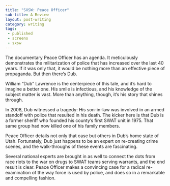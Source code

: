 ```yaml
---
title: "SXSW: Peace Officer"
sub-title: A Review
layout: post-writing
category: writing
tags:
 - published
 - screens
 - sxsw
---
```

The documentary Peace Officer has an agenda. It meticulously demonstrates the militarization of police that has increased over the last 40 years. If it was only that, it would be nothing more than an effective piece of propaganda. But then there’s Dub.

William “Dub” Lawrence is the centerpiece of this tale, and it’s hard to imagine a better one. His smile is infectious, and his knowledge of the subject matter is vast. More than anything, though, it’s his story that shines through.

In 2008, Dub witnessed a tragedy: His son-in-law was involved in an armed standoff with police that resulted in his death. The kicker here is that Dub is a former sheriff who founded his county’s first SWAT unit in 1975. That same group had now killed one of his family members.

Peace Officer details not only that case but others in Dub’s home state of Utah. Fortunately, Dub just happens to be an expert on re-creating crime scenes, and the walk-throughs of these events are fascinating.

Several national experts are brought in as well to connect the dots from race riots to the war on drugs to SWAT teams serving warrants, and the end result is clear. Peace Officer makes a convincing case for a radical re-examination of the way force is used by police, and does so in a remarkable and compelling fashion.

<!-- <a href="" target="blank">
  <img src="" alt="">
</a> -->

<!-- (Originally published by the Austin Chronicle on XXXXXX under the title [title](http).) -->